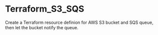 # Terraform_S3_SQS
Create a Terraform resource definion for AWS S3 bucket and SQS queue, then let the bucket notify the queue.
